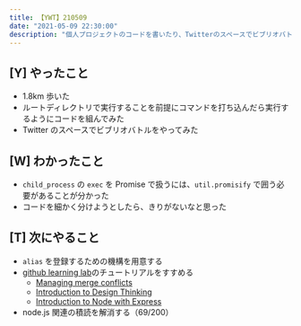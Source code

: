 ```yaml
---
title: 【YWT】210509
date: "2021-05-09 22:30:00"
description: "個人プロジェクトのコードを書いたり、Twitterのスペースでビブリオバトルをはじめてやってみたりした"
---
```


## [Y] やったこと

- 1.8km 歩いた
- ルートディレクトリで実行することを前提にコマンドを打ち込んだら実行するようにコードを組んでみた
- Twitter のスペースでビブリオバトルをやってみた

## [W] わかったこと

- `child_process` の `exec` を Promise で扱うには、`util.promisify` で囲う必要があることが分かった
- コードを細かく分けようとしたら、きりがないなと思った

## [T] 次にやること

- `alias` を登録するための機構を用意する
- [github learning lab](https://lab.github.com/githubtraining)のチュートリアルをすすめる
  - [Managing merge conflicts](https://lab.github.com/githubtraining/managing-merge-conflicts)
  - [Introduction to Design Thinking](https://lab.github.com/githubtraining/introduction-to-design-thinking)
  - [Introduction to Node with Express](https://lab.github.com/everydeveloper/introduction-to-node-with-express)
- node.js 関連の積読を解消する（69/200）

<!-- https://twitter.com/camomile_cafe/status/1391392736201388036?s=20 -->
